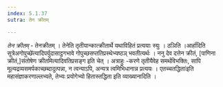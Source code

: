 ```yaml
---
index: 5.1.37
sutra: तेन क्रीतम्

---
```

_तेन क्रीतम्_ - तेनक्रीतम् । तेनेति तृतीयान्कात्क्रीतार्थे यथाविहितं प्रत्ययाः स्युः । ठञिति ।आर्हा॑दिति सूत्रेअगोपुच्छे॑त्यादिपर्युदासाट्ठगभावे गोपुच्छसप्ततिप्रस्थेभ्यष्ठञ् भवतीत्यर्थः । ननु देव दत्तेन क्रीतं, [पाणिना क्रीतं,]संतोषेण क्रीतमित्यादिवतिप्रसङ्ग इति चेत् । अत्राहुः -करणे तृतीयैवेह समर्थविभक्तिः, सापि मूल्यद्रव्यसमर्पकाच्छब्दादुत्पन्ना, न त्वन्याऽपि, अन्यत्र त्वमिभिधानान्न प्रत्ययः । एतच्चतद्धिताः॑इति महासंज्ञाकरणाल्लभ्यते, तेभ्यः प्रयोगेभ्यो हितास्तद्धिता इति व्याख्यानादिति ।